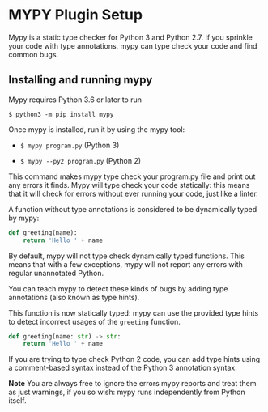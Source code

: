 # MYPY Plugin Setup

Mypy is a static type checker for Python 3 and Python 2.7. If you sprinkle your code with type annotations, mypy can type check your code and find common bugs.

## Installing and running mypy

Mypy requires Python 3.6 or later to run

```$ python3 -m pip install mypy```


Once mypy is installed, run it by using the mypy tool: 

* ```$ mypy program.py``` (Python 3)

* ```$ mypy --py2 program.py``` (Python 2)


This command makes mypy type check your program.py file and print out any errors it finds. Mypy will type check your code statically: this means that it will check for errors without ever running your code, just like a linter.

A function without type annotations is considered to be dynamically typed by mypy:

```python
def greeting(name):
    return 'Hello ' + name
```

By default, mypy will not type check dynamically typed functions. This means that with a few exceptions, mypy will not report any errors with regular unannotated Python.

You can teach mypy to detect these kinds of bugs by adding type annotations (also known as type hints).

This function is now statically typed: mypy can use the provided type hints to detect incorrect usages of the `greeting` function.

```python
def greeting(name: str) -> str:
    return 'Hello ' + name
```

If you are trying to type check Python 2 code, you can add type hints using a comment-based syntax instead of the Python 3 annotation syntax.

**Note**
You are always free to ignore the errors mypy reports and treat them as just warnings, if you so wish: mypy runs independently from Python itself.
